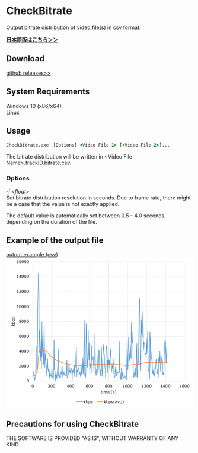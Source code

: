 
# CheckBitrate
Output bitrate distribution of video file(s) in csv format.

**[日本語版はこちら＞＞](./Readme.ja.md)**  

## Download
[github releases>>](https://github.com/rigaya/CheckBitrate/releases)

## System Requirements  
Windows 10 (x86/x64)  
Linux

## Usage
```bat
CheckBitrate.exe　[Options] <Video File 1> [<Video File 2>]...
```
The bitrate distribution will be written in &lt;Video File Name&gt;.trackID.bitrate.csv.

### Options

_-i &lt;float&gt;_  
Set bitrate distribution resolution in seconds. Due to frame rate, there might be a case that the value is not exactly applied.  

The default value is automatically set between 0.5 - 4.0 seconds, depending on the duration of the file.

## Example of the output file
[output example (csv)](./example/example.csv)  
![graph from csv](./example/example.png "example")

## Precautions for using CheckBitrate  
THE SOFTWARE IS PROVIDED "AS IS", WITHOUT WARRANTY OF ANY KIND.
